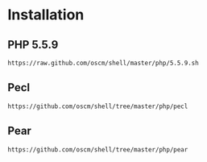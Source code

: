 Installation
============

PHP 5.5.9
---------
    https://raw.github.com/oscm/shell/master/php/5.5.9.sh
    
Pecl
----
    https://github.com/oscm/shell/tree/master/php/pecl

Pear
----
    https://github.com/oscm/shell/tree/master/php/pear
